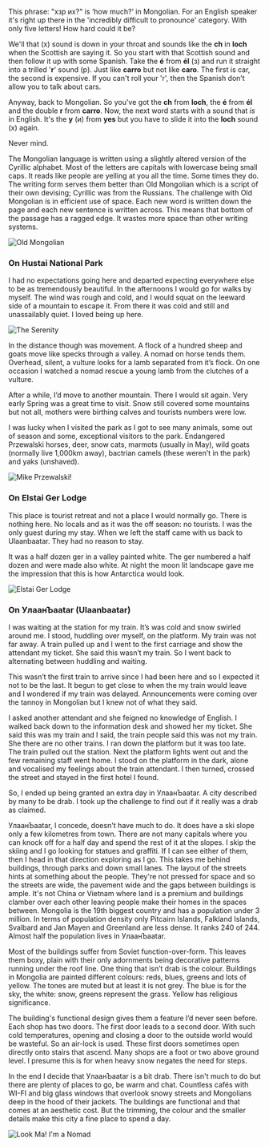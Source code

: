 This phrase: "хзр их?" is ‘how much?’ in Mongolian. For an English speaker it's right up there in the 'incredibly difficult to pronounce' category. With only five letters! How hard could it be?

We'll that (х) sound is down in your throat and sounds like the **ch** in **loch** when the Scottish are saying it. So you start with that Scottish sound and then follow it up with some Spanish. Take the **é** from **él** (з) and run it straight into a trilled '**r**' sound (р). Just like **carro** but not like **caro**. The first is car, the second is expensive. If you can't roll your 'r', then the Spanish don’t allow you to talk about cars. 

Anyway, back to Mongolian. So you've got the **ch** from **loch**, the **é** from **él** and the double **r** from **carro**. Now, the next word starts with a sound that *is* in English. It's the **y** (и) from **yes** but you have to slide it into the **loch** sound (х) again.

Never mind.

The Mongolian language is written using a slightly altered version of the Cyrillic alphabet. Most of the letters are capitals with lowercase being small caps. It reads like people are yelling at you all the time. Some times they do. The writing form serves them better than Old Mongolian which is a script of their own devising; Cyrillic was from the Russians. The challenge with Old Mongolian is in efficient use of space. Each new word is written down the page and each new sentence is written across. This means that bottom of the passage has a ragged edge. It wastes more space than other writing systems.

![Old Mongolian](https://s3.amazonaws.com/distributedlife.com/travel/images/DSCF7113.jpg)

### On Hustai National Park
I had no expectations going here and departed expecting everywhere else to be as tremendously beautiful. In the afternoons I would go for walks by myself. The wind was rough and cold, and I would squat on the leeward side of a mountain to escape it. From there it was cold and still and unassailably quiet. I loved being up here.

![The Serenity](https://s3.amazonaws.com/distributedlife.com/travel/images/DSCF6823.jpg)

In the distance though was movement. A flock of a hundred sheep and goats move like specks through a valley. A nomad on horse tends them. Overhead, silent, a vulture looks for a lamb separated from it’s flock. On one occasion I watched a nomad rescue a young lamb from the clutches of a vulture.

After a while, I’d move to another mountain. There I would sit again. Very early Spring was a great time to visit. Snow still covered some mountains but not all, mothers were birthing calves and tourists numbers were low.

I was lucky when I visited the park as I got to see many animals, some out of season and some, exceptional visitors to the park. Endangered Przewalski horses, deer, snow cats, marmots (usually in May), wild goats (normally live 1,000km away), bactrian camels (these weren’t in the park) and yaks (unshaved).

![Mike Przewalski!](https://s3.amazonaws.com/distributedlife.com/travel/images/DSC_1741.jpg)

### On Elstai Ger Lodge
This place is tourist retreat and not a place I would normally go. There is nothing here. No locals and as it was the off season: no tourists. I was the only guest during my stay. When we left the staff came with us back to Ulaanbaatar. They had no reason to stay.

It was a half dozen ger in a valley painted white. The ger numbered a half dozen and were made also white. At night the moon lit landscape gave me the impression that this is how Antarctica would look.

![Elstai Ger Lodge](https://s3.amazonaws.com/distributedlife.com/travel/images/DSCF7057.jpg)

### On УлaaнЪaatar (Ulaanbaatar)
I was waiting at the station for my train. It’s was cold and snow swirled around me. I stood, huddling over myself, on the platform. My train was not far away. A train pulled up and I went to the first carriage and show the attendant my ticket. She said this wasn’t my train. So I went back to alternating between huddling and waiting. 

This wasn’t the first train to arrive since I had been here and so I expected it not to be the last. It begun to get close to when the my train would leave and I wondered if my train was delayed. Announcements were coming over the tannoy in Mongolian but I knew not of what they said. 

I asked another attendant and she feigned no knowledge of English. I walked back down to the information desk and showed her my ticket. She said this was my train and I said, the train people said this was not my train. She there are no other trains. I ran down the platform but it was too late. The train pulled out the station. Next the platform lights went out and the few remaining staff went home. I stood on the platform in the dark, alone and vocalised my feelings about the train attendant. I then turned, crossed the street and stayed in the first hotel I found.

So, I ended up being granted an extra day in УлaaнЪaatar. A city described by many to be drab. I took up the challenge to find out if it really was a drab as claimed.

УлaaнЪaatar, I concede, doesn't have much to do. It does have a ski slope only a few kilometres from town. There are not many capitals where you can knock off for a half day and spend the rest of it at the slopes. I skip the skiing and I go looking for statues and graffiti. If I can see either of them, then I head in that direction exploring as I go. This takes me behind buildings, through parks and down small lanes. The layout of the streets hints at something about the people. They're not pressed for space and so the streets are wide, the pavement wide and the gaps between buildings is ample. It's not China or Vietnam where land is a premium and buildings clamber over each other leaving people make their homes in the spaces between. Mongolia is the 19th biggest country and has a population under 3 million. In terms of population density only Pitcairn Islands, Falkland Islands, Svalbard and Jan Mayen and Greenland are less dense. It ranks 240 of 244. Almost half the population lives in УлaaнЪaatar.

Most of the buildings suffer from Soviet function-over-form. This leaves them boxy, plain with their only adornments being decorative patterns running under the roof line. One thing that isn’t drab is the colour. Buildings in Mongolia are painted different colours: reds, blues, greens and lots of yellow. The tones are muted but at least it is not grey. The blue is for the sky, the white: snow, greens represent the grass. Yellow has religious significance.

The building's functional design gives them a feature I’d never seen before. Each shop has two doors. The first door leads to a second door. With such cold temperatures, opening and closing a door to the outside world would be wasteful. So an air-lock is used. These first doors sometimes open directly onto stairs that ascend. Many shops are a foot or two above ground level. I presume this is for when heavy snow negates the need for steps.

In the end I decide that УлaaнЪaatar is a bit drab. There isn't much to do but there are plenty of places to go, be warm and chat. Countless cafés with WI-FI and big glass windows that overlook snowy streets and Mongolians deep in the hood of their jackets. The buildings are functional and that comes at an aesthetic cost. But the trimming, the colour and the smaller details make this city a fine place to spend a day.

![Look Ma! I'm a Nomad](https://s3.amazonaws.com/distributedlife.com/travel/images/DSCF7195.jpg)